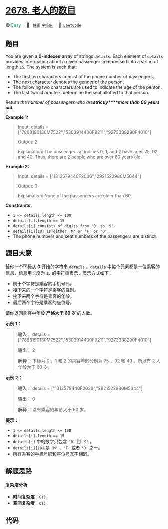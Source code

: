 # [2678. 老人的数目](https://leetcode.com/problems/number-of-senior-citizens)

🟢 <font color=#15bd66>Easy</font>&emsp; 🔖&ensp; [`数组`](/tag/array.md) [`字符串`](/tag/string.md)&emsp; 🔗&ensp;[`LeetCode`](https://leetcode.com/problems/number-of-senior-citizens)

## 题目

You are given a **0-indexed** array of strings `details`. Each element of
`details` provides information about a given passenger compressed into a
string of length `15`. The system is such that:

  * The first ten characters consist of the phone number of passengers.
  * The next character denotes the gender of the person.
  * The following two characters are used to indicate the age of the person.
  * The last two characters determine the seat allotted to that person.

Return _the number of passengers who are**strictly****more than 60 years
old**._



**Example 1:**

> Input: details = ["7868190130M7522","5303914400F9211","9273338290F4010"]
> 
> Output: 2
> 
> Explanation: The passengers at indices 0, 1, and 2 have ages 75, 92, and 40. Thus, there are 2 people who are over 60 years old.

**Example 2:**

> Input: details = ["1313579440F2036","2921522980M5644"]
> 
> Output: 0
> 
> Explanation: None of the passengers are older than 60.

**Constraints:**

  * `1 <= details.length <= 100`
  * `details[i].length == 15`
  * `details[i] consists of digits from '0' to '9'.`
  * `details[i][10] is either 'M' or 'F' or 'O'.`
  * The phone numbers and seat numbers of the passengers are distinct.


## 题目大意

给你一个下标从 **0**  开始的字符串 `details` 。`details` 中每个元素都是一位乘客的信息，信息用长度为 `15`
的字符串表示，表示方式如下：

  * 前十个字符是乘客的手机号码。
  * 接下来的一个字符是乘客的性别。
  * 接下来两个字符是乘客的年龄。
  * 最后两个字符是乘客的座位号。

请你返回乘客中年龄 **严格大于 60 岁**  的人数。



**示例 1：**

> 
> 
> 
> 
> 
> **输入：** details = ["7868190130M7522","5303914400F9211","9273338290F4010"]
> 
> **输出：** 2
> 
> **解释：** 下标为 0 ，1 和 2 的乘客年龄分别为 75 ，92 和 40 。所以有 2 人年龄大于 60 岁。
> 
> 

**示例 2：**

> 
> 
> 
> 
> 
> **输入：** details = ["1313579440F2036","2921522980M5644"]
> 
> **输出：** 0
> 
> **解释：** 没有乘客的年龄大于 60 岁。
> 
> 



**提示：**

  * `1 <= details.length <= 100`
  * `details[i].length == 15`
  * `details[i]` 中的数字只包含 `'0'` 到 `'9'` 。
  * `details[i][10]` 是 `'M'` ，`'F'` 或者 `'O'` 之一。
  * 所有乘客的手机号码和座位号互不相同。


## 解题思路

#### 复杂度分析

- **时间复杂度**：`O()`，
- **空间复杂度**：`O()`，

## 代码

```javascript

```